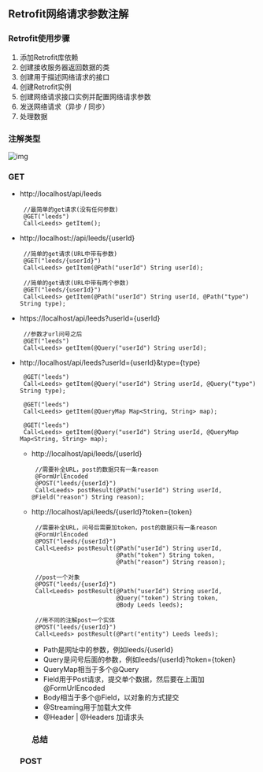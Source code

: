 ## Retrofit网络请求参数注解

### Retrofit使用步骤

1. 添加Retrofit库依赖
2. 创建接收服务器返回数据的类
3. 创建用于描述网络请求的接口
4. 创建Retrofit实例
5. 创建网络请求接口实例并配置网络请求参数
6. 发送网络请求（异步 / 同步）
7. 处理数据

### 注解类型

![img](https://raw.githubusercontent.com/HurleyJames/ImageHosting/master/20171231162846585.png)

### GET

- http://localhost/api/leeds

    ```
     //最简单的get请求(没有任何参数)
     @GET("leeds")
     Call<Leeds> getItem();
    ```

- http://localhost://api/leeds/{userId}

    ```
     //简单的get请求(URL中带有参数)
     @GET("leeds/{userId}")
     Call<Leeds> getItem(@Path("userId") String userId);
     
     //简单的get请求(URL中带有两个参数)
     @GET("leeds/{userId}")
     Call<Leeds> getItem(@Path("userId") String userId, @Path("type") String type);
    ```

- https://localhost/api/leeds?userId={userId}

    ```
     //参数才url问号之后
     @GET("leeds")
     Call<Leeds> getItem(@Query("userId") String userId);
    ```

- http://localhost/api/leeds?userId={userId}&type={type}

    ```
     @GET("leeds")
     Call<Leeds> getItem(@Query("userId") String userId, @Query("type") String type);
     
     @GET("leeds")
     Call<Leeds> getItem(@QueryMap Map<String, String> map);
     
     @GET("leeds")
     Call<Leeds> getItem(@Query("userId") String userId, @QueryMap Map<String, String> map);
    ```

    - http://localhost/api/leeds/{userId}

        ```
         //需要补全URL，post的数据只有一条reason
         @FormUrlEncoded
         @POST("leeds/{userId}")
         Call<Leeds> postResult(@Path("userId") String userId, @Field("reason") String reason);
        ```

    - http://localhost/api/leeds/{userId}?token={token}

        ```
         //需要补全URL，问号后需要加token，post的数据只有一条reason
         @FormUrlEncoded
         @POST("leeds/{userId}")
         Call<Leeds> postResult(@Path("userId") String userId, 
                                @Path("token") String token,
                                @Path("reason") String reason);
         
         //post一个对象
         @POST("leeds/{userId}")
         Call<Leeds> postResult(@Path("userId") String userId,
                                @Query("token") String token, 
                                @Body Leeds leeds);
         
         //用不同的注解post一个实体
         @POST("leeds/{userId}")
         Call<Leeds> postResult(@Part("entity") Leeds leeds);
        ```

        - Path是网址中的参数，例如leeds/{userId}
        - Query是问号后面的参数，例如leeds/{userId}?token={token}
        - QueryMap相当于多个@Query
        - Field用于Post请求，提交单个数据，然后要在上面加@FormUrlEncoded
        - Body相当于多个@Field，以对象的方式提交
        - @Streaming用于加载大文件
        - @Header  | @Headers 加请求头

        ### 总结

    ### POST
